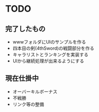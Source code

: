 # TODO

## 完了したもの

- wwwフォルダにUIのサンプルを作る
- 四本目の剣(4thSword)の戦闘部分を作る
- キャラリストとランキングを実装する
- UIから継続処理が出来るようにする

## 現在仕掛中

- オーバーキルボーナス
- 不戦勝
- リンク等の整備